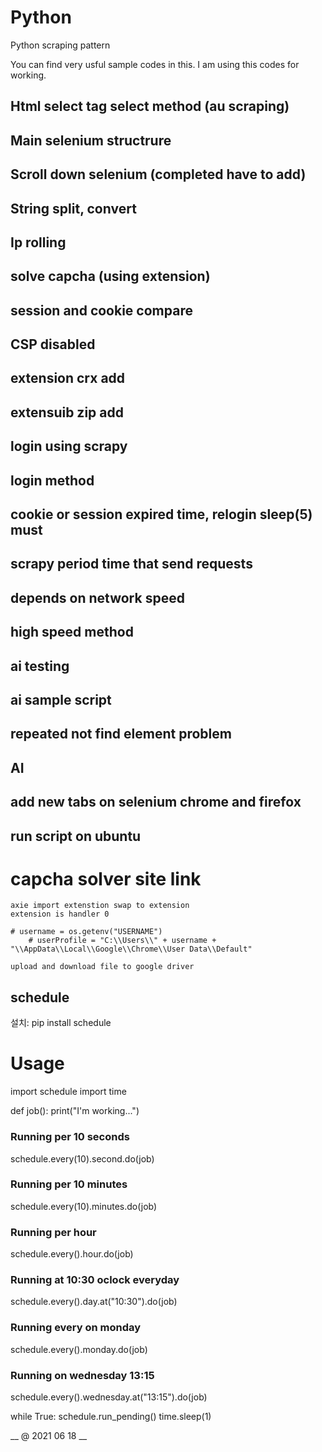 # Python
Python scraping pattern

You can find very usful sample codes in this.
I am using this codes for working.
## Html select tag select method (au scraping)
## Main selenium structrure
## Scroll down selenium (completed have to add)
## String split, convert
## Ip rolling
## solve capcha (using extension)
## session and cookie compare
## CSP disabled
## extension crx add
## extensuib zip add
## login using scrapy
## login method 
## cookie or session expired time, relogin  sleep(5) must
## scrapy period time that send requests
## depends on network speed
## high speed method
## ai testing
## ai sample script
## repeated not find element problem
## AI
## add new tabs on selenium chrome and firefox
## run script on ubuntu
            
   # capcha solver site link
    
    axie import extenstion swap to extension
    extension is handler 0
    
    # username = os.getenv("USERNAME")
        # userProfile = "C:\\Users\\" + username + "\\AppData\\Local\\Google\\Chrome\\User Data\\Default"
    
    upload and download file to google driver
    
## schedule
설치: 
pip install schedule


# Usage
import schedule
import time
 
def job():
    print("I'm working...")
 

### Running per 10 seconds
schedule.every(10).second.do(job)
### Running per 10 minutes
schedule.every(10).minutes.do(job)
### Running per hour
schedule.every().hour.do(job)
### Running at 10:30 oclock everyday
schedule.every().day.at("10:30").do(job)
### Running every on monday
schedule.every().monday.do(job)
### Running on wednesday 13:15
schedule.every().wednesday.at("13:15").do(job)
 

while True:
    schedule.run_pending()
    time.sleep(1)
    
__  @ 2021 06 18 __
